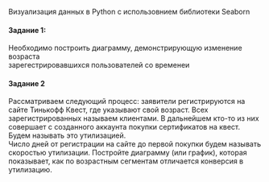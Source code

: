 Визуализация данных в Python с использовнием библиотеки Seaborn

#### Задание 1: 
Необходимо построить диаграмму, демонстрирующую изменение возраста \
зарегестрировавшихся пользователей со временеи

#### Задание 2
Рассматриваем следующий процесс: заявители регистрируются на сайте Тинькофф Квест, где указывают свой возраст. Всех зарегистрированных называем клиентами.
В дальнейшем кто-то из них совершает с созданного аккаунта покупки сертификатов на квест. Будем называть это утилизацией. \
Число дней от регистрации на сайте до первой покупки будем называть скоростью утилизации.
Постройте диаграмму (или график), которая показывает, как по возрастным сегментам отличается конверсия в утилизацию.
